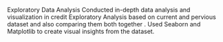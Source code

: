 Exploratory Data Analysis
Conducted in-depth data analysis and visualization in credit Exploratory Analysis based on current and pervious
dataset and also comparing them both together . Used Seaborn and Matplotlib to create visual insights from the dataset.
